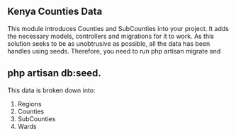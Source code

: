 ## Kenya Counties Data

This module introduces Counties and SubCounties into your project. It adds the necessary models, controllers and migrations for it to work. As this solution seeks to be as unobtrusive as possible, all the data has been handles using seeds. Therefore, you need to run 
 php artisan migrate 
and 
## php artisan db:seed.

This data is broken down into:
1. Regions
2. Counties 
3. SubCounties
4. Wards

